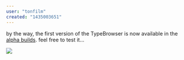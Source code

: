 ```yaml
---
user: "tonfilm"
created: "1435003651"
---
```


by the way, the first version of the TypeBrowser is now available in the [alpha builds](https://vvvv.org/downloads/previews). feel free to test it...

![](TypeBrowserAlpha.png) 


